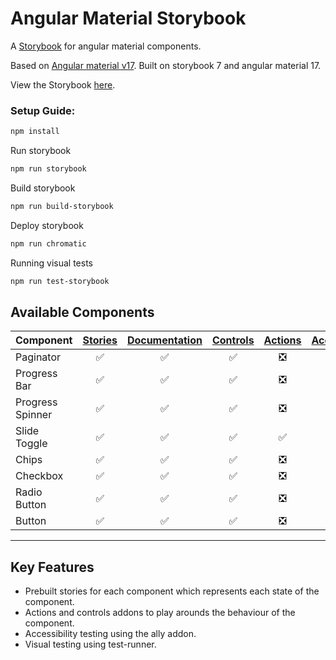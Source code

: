 # Angular Material Storybook
A [Storybook](https://storybook.js.org) for angular material components.

Based on [Angular material v17](https://material.angular.io/). Built on storybook 7 and angular material 17.

View the Storybook [here](https://657628f2ce99e9b752887c67-ujchaegidn.chromatic.com/?path=/docs/introduction--docs).

### Setup Guide:
```bash
npm install
```
Run storybook
```bash
npm run storybook
```
Build storybook
```bash
npm run build-storybook
```
Deploy storybook
```bash
npm run chromatic
```
Running visual tests
```bash
npm run test-storybook
```
## Available Components

Component | [Stories](https://storybook.js.org/docs/angular/get-started/whats-a-story) | [Documentation](https://storybook.js.org/docs/writing-docs/doc-blocks#available-blocks) |[Controls](https://storybook.js.org/docs/essentials/controls)| [Actions](https://storybook.js.org/docs/essentials/actions) | [Accessibility](https://storybook.js.org/docs/writing-tests/accessibility-testing)
---|:---:|:---:|:---:|:---:|:---:
Paginator | :white_check_mark: | :white_check_mark: |:white_check_mark:|:negative_squared_cross_mark:| :white_check_mark:
Progress Bar | :white_check_mark: | :white_check_mark:| :white_check_mark:|:negative_squared_cross_mark:| :white_check_mark:
Progress Spinner | :white_check_mark: | :white_check_mark:| :white_check_mark:|:negative_squared_cross_mark:| :white_check_mark:
Slide Toggle| :white_check_mark: | :white_check_mark: | :white_check_mark: |:white_check_mark:| :white_check_mark:
Chips | :white_check_mark: | :white_check_mark:| :white_check_mark:|:negative_squared_cross_mark:| :white_check_mark:
Checkbox | :white_check_mark: | :white_check_mark:| :white_check_mark:|:negative_squared_cross_mark:| :white_check_mark:
Radio Button | :white_check_mark: | :white_check_mark:| :white_check_mark:|:negative_squared_cross_mark:| :white_check_mark:
Button | :white_check_mark: | :white_check_mark:| :white_check_mark:|:negative_squared_cross_mark:| :white_check_mark:

---

## Key Features
<ul>
  <li>Prebuilt stories for each component which represents each state of the component.</li> 
  <li>Actions and controls addons to play arounds the behaviour of the component.</li>
  <li>Accessibility testing using the ally addon.</li>
  <li>Visual testing using test-runner.</li>                                                                            
</ul>
